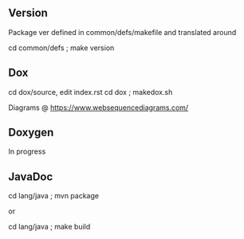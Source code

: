 ## Version

Package ver defined in common/defs/makefile and translated around

cd common/defs ; make version

## Dox

cd dox/source, edit index.rst 
cd dox ; makedox.sh 

Diagrams @ https://www.websequencediagrams.com/

## Doxygen

In progress

## JavaDoc

cd lang/java ; mvn package

or

cd lang/java ; make build


